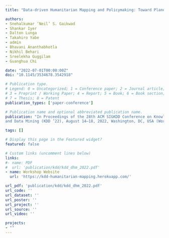 ```yaml
---
title: "Data-driven Humanitarian Mapping and Policymaking: Toward Planetary-Scale Resilience, Equity, and Sustainability"

authors:
- Snehalkumar ‘Neil’ S. Gaikwad
- Shankar Iyer
- Dalton Lunga 
- Takahiro Yabe
- admin
- Bhavani Ananthabhotla
- Nikhil Behari
- Sreelekha Guggilam
- Guanghua Chi

date: "2022-07-01T00:00:00Z"
doi: "10.1145/3534678.3542918"

# Publication type.
# Legend: 0 = Uncategorized; 1 = Conference paper; 2 = Journal article;
# 3 = Preprint / Working Paper; 4 = Report; 5 = Book; 6 = Book section;
# 7 = Thesis; 8 = Patent
publication_types: ['paper-conference']

# Publication name and optional abbreviated publication name.
publication: "In Proceedings of the 28th ACM SIGKDD Conference on Knowledge Discovery
and Data Mining (KDD ’22), August 14–18, 2022, Washington, DC, USA (Workshop Summary)"

tags: []

# Display this page in the Featured widget?
featured: false

# Custom links (uncomment lines below)
links:
#- name: PDF
#  url: 'publication/kdd/kdd_dhm_2022.pdf'
- name: Workshop Website
  url: 'https://kdd-humanitarian-mapping.herokuapp.com/'

url_pdf: 'publication/kdd/kdd_dhm_2022.pdf'
url_code: ''
url_dataset: ''
url_poster: ''
url_project: ''
url_source: ''
url_video: ''

projects:
- ""
---
```

